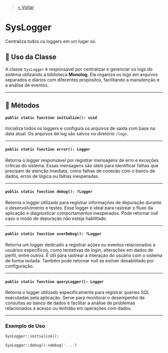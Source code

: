 > [< Voltar](../../../README.md)


# SysLogger

Centraliza todos os loggers em um lugar só.

## 📌 **Uso da Classe**

A classe `SysLogger` é responsável por centralizar e gerenciar os logs do sistema utilizando a biblioteca **Monolog**. Ela organiza os logs em arquivos separados e diários com diferentes propósitos, facilitando a manutenção e a análise de eventos.

---

## 🚀 Métodos

#### `public static function initialize(): void`

Inicializa todos os loggers e configura os arquivos de saída com base na data atual. Os arquivos de log são salvos no diretório `/logs`.

---

#### `public static function error(): Logger`
Retorna o logger responsável por registrar mensagens de erro e exceções críticas do sistema. Essas mensagens são úteis para identificar falhas que precisam de atenção imediata, como falhas de conexão com o banco de dados, erros de lógica ou falhas inesperadas.

---

#### `public static function debug(): ?Logger`
Retorna o logger utilizado para registrar informações de depuração durante o desenvolvimento e testes. Esse logger é ideal para rastrear o fluxo da aplicação e diagnosticar comportamentos inesperados. Pode retornar null caso o modo de depuração não esteja habilitado.

---

#### `public static function userDebug(): ?Logger`
Retorna um logger dedicado a registrar ações ou eventos relacionados a usuários específicos, como tentativas de login, alterações em dados de perfil, entre outros. É útil para rastrear a interação do usuário com o sistema de forma isolada. Também pode retornar null se estiver desabilitado por configuração.

---

#### `public static function queryLogger(): Logger`
Retorna o logger utilizado especificamente para registrar queries SQL executadas pela aplicação. Serve para monitorar o desempenho de consultas ao banco de dados e facilitar a análise de problemas relacionados a acesso ou lentidão em operações com dados.

---

### **Exemplo de Uso**

```php
SysLogger::initialize();

SysLogger::debug()->debug('...')
```